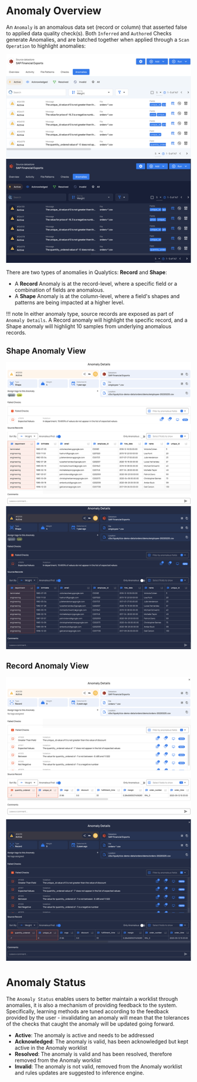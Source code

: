 # Anomaly Overview

An `Anomaly` is an anomalous data set (record or column) that asserted false to applied data quality check(s). Both `Inferred` and `Authored` Checks generate Anomalies, and are batched together when applied through a `Scan Operation` to highlight anomalies:

![Screenshot](../assets/anomalies/anomalies-tab-light.png#only-light)
![Screenshot](../assets/anomalies/anomalies-tab-dark.png#only-dark)



There are two types of anomalies in Qualytics: **Record** and **Shape**:

* A **Record** Anomaly is at the record-level, where a specific field or a combination of fields are anomalous. 
* A **Shape** Anomaly is at the column-level, where a field's shapes and patterns are being impacted at a higher level. 

!!! note
    In either anomaly type, source records are exposed as part of `Anomaly Details`. A Record anomaly will highlight the specific record, and a Shape anomaly will highlight 10 samples from underlying anomalous records.

## Shape Anomaly View

![Screenshot](../assets/anomalies/shape-anomaly-light.png#only-light)
![Screenshot](../assets/anomalies/shape-anomaly-dark.png#only-dark)

## Record Anomaly View

![Screenshot](../assets/anomalies/record-anomaly-light.png#only-light)
![Screenshot](../assets/anomalies/record-anomaly-dark.png#only-dark)

# Anomaly Status

The `Anomaly Status` enables users to better maintain a worklist through anomalies, it is also a mechanism of providing feedback to the system. Specifically, learning methods are tuned according to the feedback provided by the user - invalidating an anomaly will mean that the tolerances of the checks that caught the anomaly will be updated going forward.

* **Active**: The anomaly is active and needs to be addressed
* **Acknowledged**: The anomaly is valid, has been acknowledged but kept active in the Anomaly worklist
* **Resolved**: The anomaly is valid and has been resolved, therefore removed from the Anomaly worklist
* **Invalid**: The anomaly is not valid, removed from the Anomaly worklist and rules updates are suggested to inference engine.

